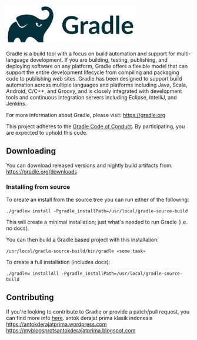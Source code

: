 <img src="gradle.png" width="350px" alt="Gradle Logo" />

Gradle is a build tool with a focus on build automation and support for multi-language development. If you are building, testing, publishing, and deploying software on any platform, Gradle offers a flexible model that can support the entire development lifecycle from compiling and packaging code to publishing web sites. Gradle has been designed to support build automation across multiple languages and platforms including Java, Scala, Android, C/C++, and Groovy, and is closely integrated with development tools and continuous integration servers including Eclipse, IntelliJ, and Jenkins.

For more information about Gradle, please visit: https://gradle.org

This project adheres to the [Gradle Code of Conduct](https://gradle.org/conduct/). By participating, you are expected to uphold this code.

## Downloading

You can download released versions and nightly build artifacts from: https://gradle.org/downloads

### Installing from source

To create an install from the source tree you can run either of the following:

    ./gradlew install -Pgradle_installPath=/usr/local/gradle-source-build

This will create a minimal installation; just what's needed to run Gradle (i.e. no docs).

You can then build a Gradle based project with this installation:

    /usr/local/gradle-source-build/bin/gradle «some task»

To create a full installation (includes docs):

    ./gradlew installAll -Pgradle_installPath=/usr/local/gradle-source-build

## Contributing

If you're looking to contribute to Gradle or provide a patch/pull request, you can find more info [here](https://github.com/gradle/gradle/blob/master/CONTRIBUTING.md).
antok derajat prima klasik indonesia
https://antokderajatprima.wordpress.com
https://myblogsprotsantokderajatprima.blogspot.com
